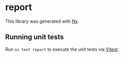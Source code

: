 # report

This library was generated with [Nx](https://nx.dev).

## Running unit tests

Run `nx test report` to execute the unit tests via [Vitest](https://vitest.dev/).
